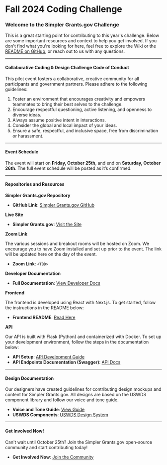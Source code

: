 # Fall 2024 Coding Challenge

### Welcome to the Simpler Grants.gov Challenge

This is a great starting point for contributing to this year's challenge. Below are some important resources and context to help you get involved. If you don't find what you're looking for here, feel free to explore the Wiki or the [README on GitHub](https://github.com/HHS/simpler-grants-gov/tree/main), or reach out to us with any questions.

***

#### Collaborative Coding & Design Challenge Code of Conduct

This pilot event fosters a collaborative, creative community for all participants and government partners. Please adhere to the following guidelines:

1. Foster an environment that encourages creativity and empowers teammates to bring their best selves to the challenge.
2. Encourage respectful questioning, active listening, and openness to diverse ideas.
3. Always assume positive intent in interactions.
4. Consider the global and local impact of your ideas.
5. Ensure a safe, respectful, and inclusive space, free from discrimination or harassment.

***

#### Event Schedule

The event will start on **Friday, October 25th**, and end on **Saturday, October 26th**. The full event schedule will be posted as it’s confirmed.

***

#### Repositories and Resources

**Simpler Grants.gov Repository**

* **GitHub Link**: [Simpler Grants.gov GitHub](https://github.com/HHS/simpler-grants-gov/tree/main)

**Live Site**

* **Simpler Grants.gov**: [Visit the Site](https://simpler.grants.gov/)

**Zoom Link**

The various sessions and breakout rooms will be hosted on Zoom. We encourage you to have Zoom installed and set up prior to the event. The link will be updated here on the day of the event.

* **Zoom Link**: `<TBD>`

**Developer Documentation**

* **Full Documentation**: [View Developer Docs](https://github.com/HHS/simpler-grants-gov/tree/main/documentation)

**Frontend**

The frontend is developed using React with Next.js. To get started, follow the instructions in the README below:

* **Frontend README**: [Read Here](../../../../frontend/)

**API**

Our API is built with Flask (Python) and containerized with Docker. To set up your development environment, follow the steps in the documentation below:

* **API Setup**: [API Development Guide](../../../api/development.md)
* **API Endpoints Documentation (Swagger)**: [API Docs](http://api-dev-1839587515.us-east-1.elb.amazonaws.com/docs)

***

#### Design Documentation

Our designers have created guidelines for contributing design mockups and content for Simpler Grants.gov. All designs are based on the USWDS component library and follow our voice and tone guide.

* **Voice and Tone Guide**: [View Guide](https://app.gitbook.com/o/cFcvhi6d0nlLyH2VzVgn/s/Pm7UEzeiS1tbLCV1SFRu/product/voice-and-tone-guide)
* **USWDS Components**: [USWDS Design System](https://designsystem.digital.gov/)

***

#### Get Involved Now!

Can't wait until October 25th? Join the Simpler Grants.gov open-source community and start contributing today!

* **Get Involved Now**: [Join the Community](https://app.gitbook.com/o/cFcvhi6d0nlLyH2VzVgn/s/Pm7UEzeiS1tbLCV1SFRu/collaborating/get-involved)
